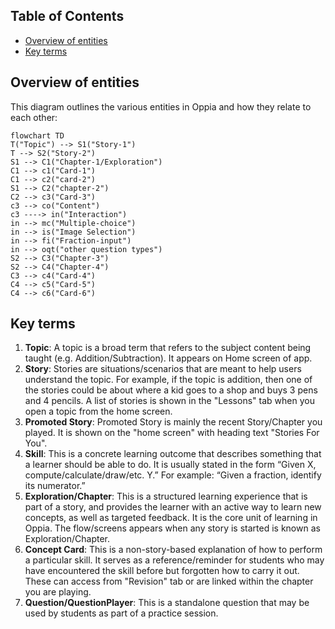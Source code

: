 ## Table of Contents

- [Overview of entities](#overview-of-entities)
- [Key terms](#key-terms)

## Overview of entities

This diagram outlines the various entities in Oppia and how they relate
to each other:

```mermaid
flowchart TD
T("Topic") --> S1("Story-1")
T --> S2("Story-2")
S1 --> C1("Chapter-1/Exploration")
C1 --> c1("Card-1")
C1 --> c2("card-2")
S1 --> C2("chapter-2")
C2 --> c3("Card-3")
c3 --> co("Content")
c3 ----> in("Interaction")
in --> mc("Multiple-choice")
in --> is("Image Selection")
in --> fi("Fraction-input")
in --> oqt("other question types")
S2 --> C3("Chapter-3")
S2 --> C4("Chapter-4")
C3 --> c4("Card-4")
C4 --> c5("Card-5")
C4 --> c6("Card-6")
```

## Key terms

1. **Topic**: A topic is a broad term that refers to the subject content being taught (e.g. Addition/Subtraction). It appears on Home screen of app.
2. **Story**: Stories are situations/scenarios that are meant to help users understand the topic. For example, if the topic is addition, then one of the stories could be about where a kid goes to a shop and buys 3 pens and 4 pencils. A list of stories is shown in the "Lessons" tab when you open a topic from the home screen.
3. **Promoted Story**: Promoted Story is mainly the recent Story/Chapter you played. It is shown on the "home screen" with heading text "Stories For You".
4. **Skill**: This is a concrete learning outcome that describes something that a learner should be able to do. It is usually stated in the form “Given X, compute/calculate/draw/etc. Y.” For example: “Given a fraction, identify its numerator.”
5. **Exploration/Chapter**: This is a structured learning experience that is part of a story, and provides the learner with an active way to learn new concepts, as well as targeted feedback. It is the core unit of learning in Oppia. The flow/screens appears when any story is started is known as Exploration/Chapter.
6. **Concept Card**: This is a non-story-based explanation of how to perform a particular skill. It serves as a reference/reminder for students who may have encountered the skill before but forgotten how to carry it out. These can access from "Revision" tab or are linked within the chapter you are playing. 
7. **Question/QuestionPlayer**: This is a standalone question that may be used by students as part of a practice session.